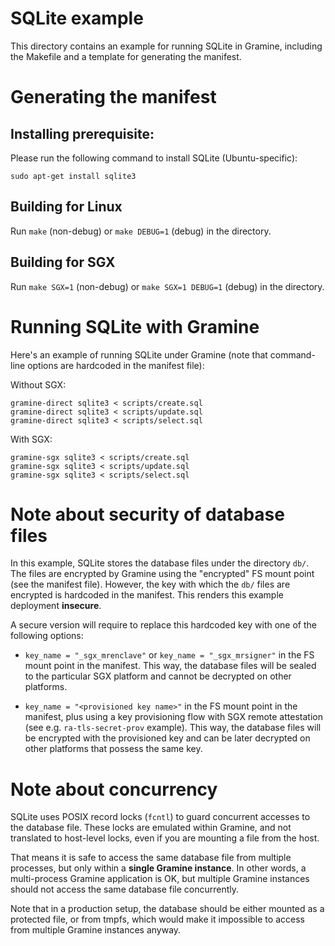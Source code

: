 # SQLite example

This directory contains an example for running SQLite in Gramine, including the
Makefile and a template for generating the manifest.

# Generating the manifest

## Installing prerequisite:

Please run the following command to install SQLite (Ubuntu-specific):

    sudo apt-get install sqlite3

## Building for Linux

Run `make` (non-debug) or `make DEBUG=1` (debug) in the directory.

## Building for SGX

Run `make SGX=1` (non-debug) or `make SGX=1 DEBUG=1` (debug) in the directory.

# Running SQLite with Gramine

Here's an example of running SQLite under Gramine (note that command-line options are hardcoded in
the manifest file):

Without SGX:
```
gramine-direct sqlite3 < scripts/create.sql
gramine-direct sqlite3 < scripts/update.sql
gramine-direct sqlite3 < scripts/select.sql
```

With SGX:
```
gramine-sgx sqlite3 < scripts/create.sql
gramine-sgx sqlite3 < scripts/update.sql
gramine-sgx sqlite3 < scripts/select.sql
```

# Note about security of database files

In this example, SQLite stores the database files under the directory `db/`. The
files are encrypted by Gramine using the "encrypted" FS mount point (see the
manifest file). However, the key with which the `db/` files are encrypted is
hardcoded in the manifest. This renders this example deployment **insecure**.

A secure version will require to replace this hardcoded key with one of the
following options:

- `key_name = "_sgx_mrenclave"` or `key_name = "_sgx_mrsigner"` in the FS mount
  point in the manifest. This way, the database files will be sealed to the
  particular SGX platform and cannot be decrypted on other platforms.

- `key_name = "<provisioned key name>"` in the FS mount point in the manifest,
  plus using a key provisioning flow with SGX remote attestation (see e.g.
  `ra-tls-secret-prov` example). This way, the database files will be encrypted
  with the provisioned key and can be later decrypted on other platforms that
  possess the same key.

# Note about concurrency

SQLite uses POSIX record locks (`fcntl`) to guard concurrent accesses to the
database file. These locks are emulated within Gramine, and not translated to
host-level locks, even if you are mounting a file from the host.

That means it is safe to access the same database file from multiple processes,
but only within a **single Gramine instance**. In other words, a multi-process
Gramine application is OK, but multiple Gramine instances should not access
the same database file concurrently.

Note that in a production setup, the database should be either mounted as a
protected file, or from tmpfs, which would make it impossible to access from
multiple Gramine instances anyway.
